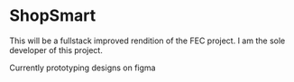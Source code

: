# ShopSmart
This will be a fullstack improved rendition of the FEC project. I am the sole developer of this project.

Currently prototyping designs on figma
